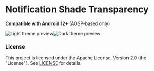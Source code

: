 # Notification Shade Transparency

**Compatible with Android 12+** (AOSP-based only)

![Light theme preview](https://raw.githubusercontent.com/AsyJAIZ/Notification-Shade-Transparency/refs/heads/main/notifshade15l.png "Screenshot of the module working on Android 15, light theme")![Dark theme preview](https://raw.githubusercontent.com/AsyJAIZ/Notification-Shade-Transparency/refs/heads/main/notifshade15d.png "Screenshot of the module working on Android 15, dark theme")

### License
This project is licensed under the Apache License, Version 2.0 (the "License"). See [LICENSE](https://github.com/AsyJAIZ/Notification-Shade-Transparency/blob/main/LICENSE) for details.

